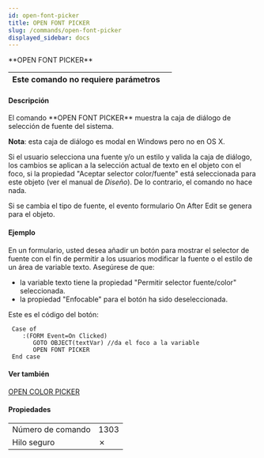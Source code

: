 ```yaml
---
id: open-font-picker
title: OPEN FONT PICKER
slug: /commands/open-font-picker
displayed_sidebar: docs
---
```


<!--REF #_command_.OPEN FONT PICKER.Syntax-->**OPEN FONT PICKER**<!-- END REF-->
<!--REF #_command_.OPEN FONT PICKER.Params-->
| Este comando no requiere parámetros |  |
| --- | --- |

<!-- END REF-->

#### Descripción 

<!--REF #_command_.OPEN FONT PICKER.Summary-->El comando **OPEN FONT PICKER** muestra la caja de diálogo de selección de fuente del sistema.<!-- END REF-->  
  
**Nota**: esta caja de diálogo es modal en Windows pero no en OS X.  
  
Si el usuario selecciona una fuente y/o un estilo y valida la caja de diálogo, los cambios se aplican a la selección actual de texto en el objeto con el foco, si la propiedad "Aceptar selector color/fuente" está seleccionada para este objeto (ver el manual de *Diseño*). De lo contrario, el comando no hace nada.  
  
Si se cambia el tipo de fuente, el evento formulario On After Edit se genera para el objeto.

#### Ejemplo 

En un formulario, usted desea añadir un botón para mostrar el selector de fuente con el fin de permitir a los usuarios modificar la fuente o el estilo de un área de variable texto. Asegúrese de que:

* la variable texto tiene la propiedad "Permitir selector fuente/color" seleccionada.
* la propiedad "Enfocable" para el botón ha sido deseleccionada.

Este es el código del botón:

```4d
 Case of
    :(FORM Event=On Clicked)
       GOTO OBJECT(textVar) //da el foco a la variable
       OPEN FONT PICKER
 End case
```

#### Ver también 

[OPEN COLOR PICKER](open-color-picker.md)  

#### Propiedades

|  |  |
| --- | --- |
| Número de comando | 1303 |
| Hilo seguro | &cross; |


